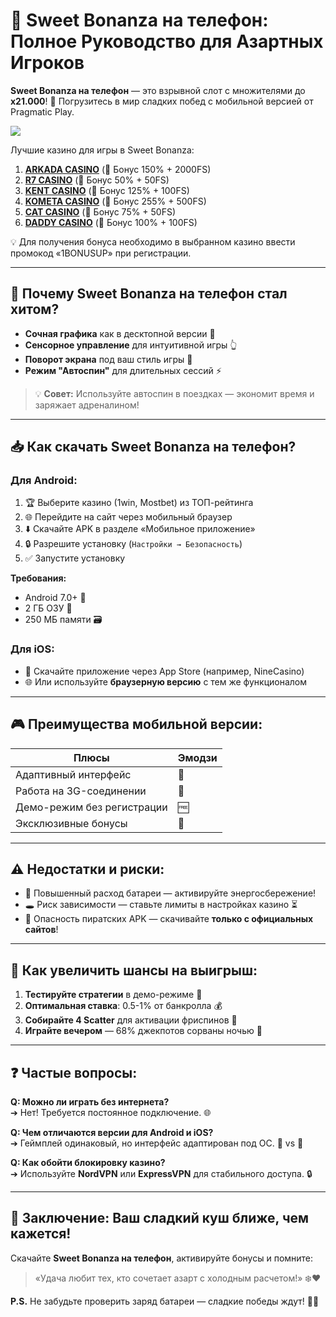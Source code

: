# 🍭 Sweet Bonanza на телефон: Полное Руководство для Азартных Игроков

**Sweet Bonanza на телефон** — это взрывной слот с множителями до **x21.000**! 🌟 Погрузитесь в мир сладких побед с мобильной версией от Pragmatic Play. 

[![](https://i.ibb.co/ZzLZ50qX/sweet-bonanza-tile.jpg)](https://clck.ru/3Mmm7v)

Лучшие казино для игры в Sweet Bonanza:

1. **[ARKADA CASINO](https://clck.ru/3Mmm7v "ARKADA CASINO")** (🎁 Бонус 150% + 2000FS)
2. **[R7 CASINO](https://clck.ru/3Mmm8s "R7 CASINO")** (🎁 Бонус 50% + 50FS)
3. **[KENT CASINO](https://clck.ru/3Mmm9w "KENT CASINO")** (🎁 Бонус 125% + 100FS)
4. **[KOMETA CASINO](https://clck.ru/3MmmAP "KOMETA CASINO")** (🎁 Бонус 255% + 500FS)
5. **[CAT CASINO](https://clck.ru/3MmmAn "CAT CASINO")** (🎁 Бонус 75% + 50FS)
6. **[DADDY CASINO](https://clck.ru/3MmmBB "DADDY CASINO")** (🎁 Бонус 100% + 100FS)

💡 Для получения бонуса необходимо в выбранном казино ввести промокод «1BONUSUP» при регистрации.

---

## 📱 Почему Sweet Bonanza на телефон стал хитом?
- **Сочная графика** как в десктопной версии 🎨  
- **Сенсорное управление** для интуитивной игры 👆  
- **Поворот экрана** под ваш стиль игры 🔄  
- **Режим "Автоспин"** для длительных сессий ⚡  

> 💡 **Совет:** Используйте автоспин в поездках — экономит время и заряжает адреналином!

---

## 📥 Как скачать Sweet Bonanza на телефон?

### Для Android:
1. 🏆 Выберите казино (1win, Mostbet) из ТОП-рейтинга  
2. 🌐 Перейдите на сайт через мобильный браузер  
3. ⬇️ Скачайте APK в разделе «Мобильное приложение»  
4. 🔒 Разрешите установку (`Настройки → Безопасность`)  
5. ✅ Запустите установку  

**Требования:**  
- Android 7.0+ 📲  
- 2 ГБ ОЗУ 💾  
- 250 МБ памяти 🗃️  

### Для iOS:
- 🍎 Скачайте приложение через App Store (например, NineCasino)  
- 🌐 Или используйте **браузерную версию** с тем же функционалом  

---

## 🎮 Преимущества мобильной версии:
| **Плюсы**                  | **Эмодзи** |
|----------------------------|------------|
| Адаптивный интерфейс       | 📱         |
| Работа на 3G-соединении    | 📶         |
| Демо-режим без регистрации | 🆓         |
| Эксклюзивные бонусы        | 🎁         |

---

## ⚠️ Недостатки и риски:
- 🔋 Повышенный расход батареи — активируйте энергосбережение!  
- 🕳️ Риск зависимости — ставьте лимиты в настройках казино ⏳  
- 🦠 Опасность пиратских APK — скачивайте **только с официальных сайтов**!  

---

## 🚀 Как увеличить шансы на выигрыш:
1. **Тестируйте стратегии** в демо-режиме 🧪  
2. **Оптимальная ставка**: 0.5-1% от банкролла 💰  
3. **Собирайте 4 Scatter** для активации фриспинов 🎁  
4. **Играйте вечером** — 68% джекпотов сорваны ночью 🌙  

---

## ❓ Частые вопросы:
**Q: Можно ли играть без интернета?**  
➔ Нет! Требуется постоянное подключение. 🌐  

**Q: Чем отличаются версии для Android и iOS?**  
➔ Геймплей одинаковый, но интерфейс адаптирован под ОС. 📱 vs 🍎  

**Q: Как обойти блокировку казино?**  
➔ Используйте **NordVPN** или **ExpressVPN** для стабильного доступа. 🔒  

---

## 🎉 Заключение: Ваш сладкий куш ближе, чем кажется!  
Скачайте **Sweet Bonanza на телефон**, активируйте бонусы и помните:  
> «Удача любит тех, кто сочетает азарт с холодным расчетом!» ❄️❤️  

**P.S.** Не забудьте проверить заряд батареи — сладкие победы ждут! 🔋🍬 
